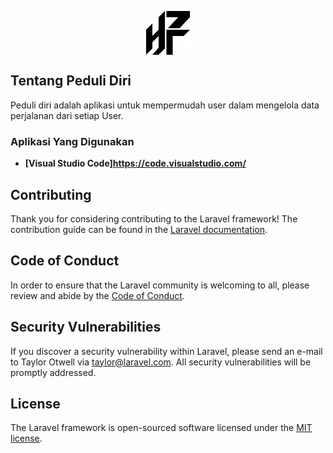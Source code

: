 <p align="center"><a href="" target="_blank"><svg id="Layer_1" data-name="Layer 1" xmlns="http://www.w3.org/2000/svg" viewBox="0 0 712 712" width="70px"
                height="70px">
                <polygon
                    points="330.57 0 330.57 101.71 521.29 101.71 354.41 279.71 545.13 279.71 712 101.71 712 0 330.57 0" />
                <polygon
                    points="203.43 101.71 203.43 305.14 101.71 406.86 101.71 203.43 0 305.14 0 712 101.71 610.29 101.71 508.57 203.43 406.86 203.43 597.57 101.71 712 203.43 712 305.14 610.29 305.14 0 203.43 101.71" />
                <polygon
                    points="711.86 305.14 546.71 305.14 521.29 305.14 330.57 305.14 330.57 406.86 330.57 712 432.42 712 432.42 406.86 610.14 406.86 711.86 305.14" />
                <polygon fill="#fff" points="611.73 441.27 611.73 712 712 712 712 406.86 712 341 611.73 441.27" />
            </svg></a></p>

## Tentang Peduli Diri

Peduli diri adalah aplikasi untuk mempermudah user dalam mengelola data perjalanan dari setiap User.

### Aplikasi Yang Digunakan

- **[Visual Studio Code]https://code.visualstudio.com/**

## Contributing

Thank you for considering contributing to the Laravel framework! The contribution guide can be found in the [Laravel documentation](https://laravel.com/docs/contributions).

## Code of Conduct

In order to ensure that the Laravel community is welcoming to all, please review and abide by the [Code of Conduct](https://laravel.com/docs/contributions#code-of-conduct).

## Security Vulnerabilities

If you discover a security vulnerability within Laravel, please send an e-mail to Taylor Otwell via [taylor@laravel.com](mailto:taylor@laravel.com). All security vulnerabilities will be promptly addressed.

## License

The Laravel framework is open-sourced software licensed under the [MIT license](https://opensource.org/licenses/MIT).
